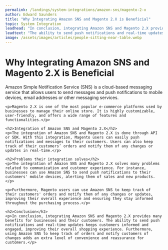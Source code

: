 ```yaml
---
permalink: /landings/system-integrations/amazon-sns/magento-2-x
author: Edward Saunders
title: "Why Integrating Amazon SNS and Magento 2.X is Beneficial"
topic: System Integration
leadhead: "In conclusion, integrating Amazon SNS and Magento 2.X provides many benefits for businesses and their customers"
leadtext: "The ability to send push notifications and real-time updates keeps customers informed and engaged, improving their overall shopping experience. Furthermore, using Amazon SNS to keep track of orders and notify customers of changes adds an extra level of convenience and reassurance for customers."
image: /assets/images/articles/people-sitting-near-table.webp
---
```

<div class="arttext">	<h1>Why Integrating Amazon SNS and Magento 2.X is Beneficial</h1>
	<p>Amazon Simple Notification Service (SNS) is a cloud-based messaging service that allows users to send messages and push notifications to mobile devices, email addresses or other messaging services.</p>

	<p>Magento 2.X is one of the most popular e-commerce platforms used by businesses to manage their online store. It is highly customizable, user-friendly, and offers a wide range of features and functionalities.</p>

	<h2>Integration of Amazon SNS and Magento 2.X</h2>
	<p>The integration of Amazon SNS and Magento 2.X is done through API or SDK. With this integration, Magento users can easily push notifications and messages to their customers. Users can also keep track of their customers’ orders and notify them of any changes or updates in real-time.</p>

	<h2>Problems their integration solves</h2>
	<p>The integration of Amazon SNS and Magento 2.X solves many problems related to communication and customer experience. For instance, businesses can use Amazon SNS to send push notifications to their customers' mobile devices, alerting them of sales and new products.</p>
	
	<p>Furthermore, Magento users can use Amazon SNS to keep track of their customers' orders and notify them of any changes or updates, improving their overall experience and ensuring they stay informed throughout the purchasing process.</p>

	<h2>Conclusion</h2>
	<p>In conclusion, integrating Amazon SNS and Magento 2.X provides many benefits for businesses and their customers. The ability to send push notifications and real-time updates keeps customers informed and engaged, improving their overall shopping experience. Furthermore, using Amazon SNS to keep track of orders and notify customers of changes adds an extra level of convenience and reassurance for customers.</p>	
</div>